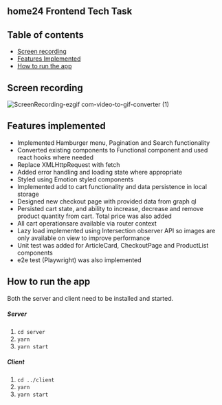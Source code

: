 ## home24 Frontend Tech Task

## Table of contents

- [Screen recording](#screen-recording)
- [Features Implemented](#features-implemented)
- [How to run the app](#How-to-run-the-app)

## Screen recording

![ScreenRecording-ezgif com-video-to-gif-converter (1)](https://github.com/user-attachments/assets/60bc5777-8859-4146-bf96-f1e96f09e0e1)

## Features implemented

- Implemented Hamburger menu, Pagination and Search functionality
- Converted existing components to Functional component and used react hooks where needed
- Replace XMLHttpRequest with fetch
- Added error handling and loading state where appropriate
- Styled using Emotion styled components
- Implemented add to cart functionality and data persistence in local storage
- Designed new checkout page with provided data from graph ql
- Persisted cart state, and ability to increase, decrease and remove product quantity from cart. Total price was also added
- All cart operationsare available via router context
- Lazy load implemented using Intersection observer API so images are only available on view to improve performance
- Unit test was added for ArticleCard, CheckoutPage and ProductList components
- e2e test (Playwright) was also implemented

## How to run the app

Both the server and client need to be installed and started.

##### Server

1. `cd server`
2. `yarn`
3. `yarn start`

##### Client

1. `cd ../client`
2. `yarn`
3. `yarn start`
